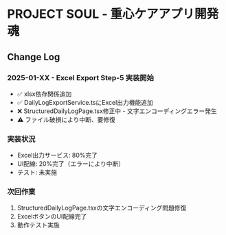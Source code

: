 # PROJECT SOUL - 重心ケアアプリ開発魂

## Change Log

### 2025-01-XX - Excel Export Step-5 実装開始
- ✅ xlsx依存関係追加
- ✅ DailyLogExportService.tsにExcel出力機能追加
- ❌ StructuredDailyLogPage.tsx修正中 - 文字エンコーディングエラー発生
- ⚠️ ファイル破損により中断、要修復

### 実装状況
- Excel出力サービス: 80%完了
- UI配線: 20%完了（エラーにより中断）
- テスト: 未実施

### 次回作業
1. StructuredDailyLogPage.tsxの文字エンコーディング問題修復
2. ExcelボタンのUI配線完了
3. 動作テスト実施
